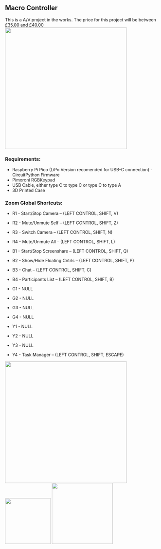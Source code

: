 ## Macro Controller
This is a A/V project in the works. The price for this project will be between £35.00 and £40.00
<img src="https://user-images.githubusercontent.com/86476845/161326834-15bce7bf-9ff3-4d36-98bb-6cea5421728a.jpg" width="400">


### Requirements:

- Raspberry Pi Pico (LiPo Version recomended for USB-C connection) - CircuitPython Firmware 
- Pimoroni RGBKeypad
- USB Cable, either type C to type C or type C to type A
- 3D Printed Case

### Zoom Global Shortcuts:
- R1 - Start/Stop Camera – (LEFT CONTROL, SHIFT, V)
- R2 - Mute/Unmute Self – (LEFT CONTROL, SHIFT, Z)
- R3 - Switch Camera – (LEFT CONTROL, SHIFT, N)
- R4 - Mute/Unmute All – (LEFT CONTROL, SHIFT, L)
- B1 - Start/Stop Screenshare – (LEFT CONTROL, SHIFT, Q)
- B2 - Show/Hide Floating Cntrls – (LEFT CONTROL, SHIFT, P)
- B3 - Chat – (LEFT CONTROL, SHIFT, C)
- B4 - Participants List – (LEFT CONTROL, SHIFT, B)
- G1 - NULL
- G2 - NULL
- G3 - NULL
- G4 - NULL

- Y1 - NULL
- Y2 - NULL
- Y3 - NULL
- Y4 - Task Manager – (LEFT CONTROL, SHIFT, ESCAPE)

<img src="https://user-images.githubusercontent.com/86476845/161318228-49e576c7-ed29-4b1e-8b94-91063cbc1a19.jpg" width="400">

<img src="https://user-images.githubusercontent.com/86476845/161318417-2f55cced-bff5-4ad2-88bd-002d9315742e.png" width="150">
<img src="https://user-images.githubusercontent.com/86476845/161318694-9b488873-33aa-4dba-abe3-f041105e5832.png" width="200">
